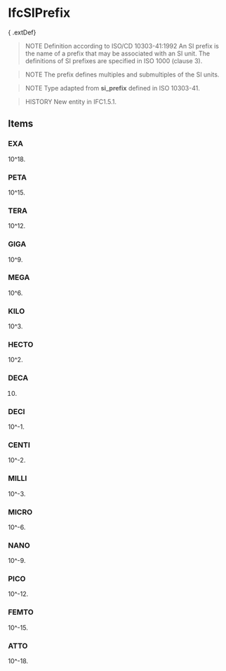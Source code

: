 # IfcSIPrefix

{ .extDef}<!-- end of definition -->
> NOTE  Definition according to ISO/CD 10303-41:1992
> An SI prefix is the name of a prefix that may be associated with an SI unit. The definitions of SI prefixes are specified in ISO 1000 (clause 3).

> NOTE  The prefix defines multiples and submultiples of the SI units.

> NOTE  Type adapted from **si_prefix** defined in ISO 10303-41.

> HISTORY  New entity in IFC1.5.1.

## Items

### EXA
10\^18.

### PETA
10\^15.

### TERA
10\^12.

### GIGA
10\^9.

### MEGA
10\^6.

### KILO
10\^3.

### HECTO
10\^2.

### DECA
10.

### DECI
10\^-1.

### CENTI
10\^-2.

### MILLI
10\^-3.

### MICRO
10\^-6.

### NANO
10\^-9.

### PICO
10\^-12.

### FEMTO
10\^-15.

### ATTO
10\^-18.
